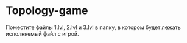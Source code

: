 # Topology-game

Поместите файлы 1.lvl, 2.lvl и 3.lvl в папку, в котором будет лежать исполняемый файл с игрой.
